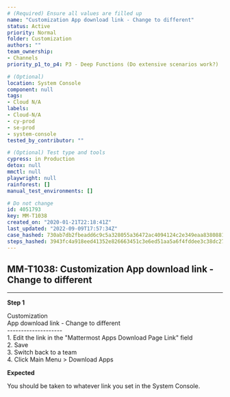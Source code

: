 ```yaml
---
# (Required) Ensure all values are filled up
name: "Customization App download link - Change to different"
status: Active
priority: Normal
folder: Customization
authors: ""
team_ownership:
- Channels
priority_p1_to_p4: P3 - Deep Functions (Do extensive scenarios work?)

# (Optional)
location: System Console
component: null
tags:
- Cloud N/A
labels:
- Cloud-N/A
- cy-prod
- se-prod
- system-console
tested_by_contributor: ""

# (Optional) Test type and tools
cypress: in Production
detox: null
mmctl: null
playwright: null
rainforest: []
manual_test_environments: []

# Do not change
id: 4051793
key: MM-T1038
created_on: "2020-01-21T22:18:41Z"
last_updated: "2022-09-09T17:57:34Z"
case_hashed: 730ab7db2fbeadd6c9c5a328055a36472ac4094124c2e349eaa83808810497e0509dac97ebee82cb1da33dbe0ff54f90
steps_hashed: 3943fc4a918eed41352e826663451c3e6ed51aa5a6f4fddee3c38dc271cebb54b88fd9af015c50339bbe3b56f791839c
---
```


<!-- (Auto-generated) Based on frontmatter's "key" and "name" -->

## MM-T1038: Customization App download link - Change to different

---

**Step 1**

Customization\
App download link - Change to different\
\--------------------\
1\. Edit the link in the "Mattermost Apps Download Page Link" field\
2\. Save\
3\. Switch back to a team\
4\. Click Main Menu > Download Apps

**Expected**

You should be taken to whatever link you set in the System Console.
